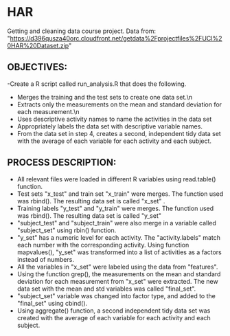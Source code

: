 # HAR
Getting and cleaning data course project.
Data from: "https://d396qusza40orc.cloudfront.net/getdata%2Fprojectfiles%2FUCI%20HAR%20Dataset.zip"
## OBJECTIVES:
-Create a R script called run_analysis.R that does the following. 
* Merges the training and the test sets to create one data set.\n
* Extracts only the measurements on the mean and standard deviation for each measurement.\n
* Uses descriptive activity names to name the activities in the data set
* Appropriately labels the data set with descriptive variable names. 
* From the data set in step 4, creates a second, independent tidy data set with the average of each variable for each activity and each subject.
## PROCESS DESCRIPTION:
* All relevant files were loaded in different R variables using read.table() function. 
* Test sets "x_test" and train set "x_train" were merges. The function used was rbind(). The resulting data set is called "x_set" .
* Training labels "y_test" and "y_train" were merges. The function used was rbind(). The resulting data set is called "y_set" 
* "subject_test" and "subject_train" were also merge in a variable called "subject_set" using rbin() function.
* "y_set" has a numeric level for each activity. The "activity.labels" match each number with the corresponding activity. Using function mapvalues(), "y_set" was transformed into a list of activities as a factors instead of numbers.
* All the variables in "x_set" were labeled using the data from "features".
* Using the function grep(), the measurements on the mean and standard deviation for each measurement from "x_set" were extracted. The new data set with the mean and std variables was called "final_set".
* "subject_set" variable was changed into factor type, and added to the "final_set" using cbind().
* Using aggregate() function, a second independent tidy data set was created with the average of each variable for each activity and each subject.
